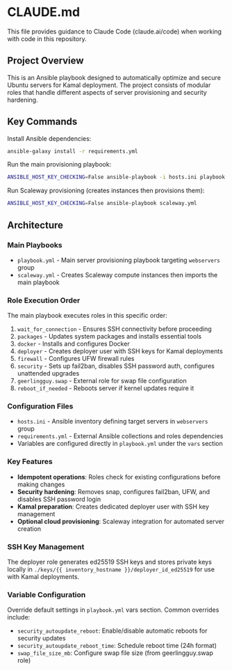 # CLAUDE.md

This file provides guidance to Claude Code (claude.ai/code) when working with code in this repository.

## Project Overview

This is an Ansible playbook designed to automatically optimize and secure Ubuntu servers for Kamal deployment. The project consists of modular roles that handle different aspects of server provisioning and security hardening.

## Key Commands

Install Ansible dependencies:
```bash
ansible-galaxy install -r requirements.yml
```

Run the main provisioning playbook:
```bash
ANSIBLE_HOST_KEY_CHECKING=False ansible-playbook -i hosts.ini playbook.yml
```

Run Scaleway provisioning (creates instances then provisions them):
```bash
ANSIBLE_HOST_KEY_CHECKING=False ansible-playbook scaleway.yml
```

## Architecture

### Main Playbooks
- `playbook.yml` - Main server provisioning playbook targeting `webservers` group
- `scaleway.yml` - Creates Scaleway compute instances then imports the main playbook

### Role Execution Order
The main playbook executes roles in this specific order:
1. `wait_for_connection` - Ensures SSH connectivity before proceeding
2. `packages` - Updates system packages and installs essential tools
3. `docker` - Installs and configures Docker
4. `deployer` - Creates deployer user with SSH keys for Kamal deployments
5. `firewall` - Configures UFW firewall rules
6. `security` - Sets up fail2ban, disables SSH password auth, configures unattended upgrades
7. `geerlingguy.swap` - External role for swap file configuration
8. `reboot_if_needed` - Reboots server if kernel updates require it

### Configuration Files
- `hosts.ini` - Ansible inventory defining target servers in `webservers` group
- `requirements.yml` - External Ansible collections and roles dependencies
- Variables are configured directly in `playbook.yml` under the `vars` section

### Key Features
- **Idempotent operations**: Roles check for existing configurations before making changes
- **Security hardening**: Removes snap, configures fail2ban, UFW, and disables SSH password login
- **Kamal preparation**: Creates dedicated deployer user with SSH key management
- **Optional cloud provisioning**: Scaleway integration for automated server creation

### SSH Key Management
The deployer role generates ed25519 SSH keys and stores private keys locally in `./keys/{{ inventory_hostname }}/deployer_id_ed25519` for use with Kamal deployments.

### Variable Configuration
Override default settings in `playbook.yml` vars section. Common overrides include:
- `security_autoupdate_reboot`: Enable/disable automatic reboots for security updates
- `security_autoupdate_reboot_time`: Schedule reboot time (24h format)
- `swap_file_size_mb`: Configure swap file size (from geerlingguy.swap role)